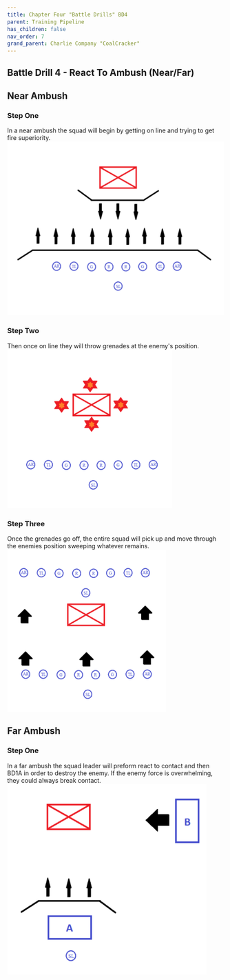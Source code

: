 ```yaml
---
title: Chapter Four "Battle Drills" BD4
parent: Training Pipeline
has_children: false
nav_order: 7
grand_parent: Charlie Company "CoalCracker"
---
```

## Battle Drill 4 - React To Ambush (Near/Far)

## Near Ambush
### Step One
In a near ambush the squad will begin by getting on line and trying to get fire superiority.
![CCT34](https://github.com/Baconbits111/28thDocs/blob/main/images/CCT34.png?raw=true)

### Step Two
Then once on line they will throw grenades at the enemy's position.
![CCT35](https://github.com/Baconbits111/28thDocs/blob/main/images/CCT35.png?raw=true)

### Step Three
Once the grenades go off, the entire squad will pick up and move through the enemies position sweeping whatever remains.
![CCT36](https://github.com/Baconbits111/28thDocs/blob/main/images/CCT36.png?raw=true)

## Far Ambush
### Step One
In a far ambush the squad leader will preform react to contact and then BD1A in order to destroy the enemy. If the enemy force is overwhelming, they could always break contact.
![CCT37](https://github.com/Baconbits111/28thDocs/blob/main/images/CCT37.png?raw=true)
